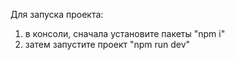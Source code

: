 Для запуска проекта:
1. в консоли, сначала установите пакеты "npm i"
2. затем запустите проект "npm run dev"
